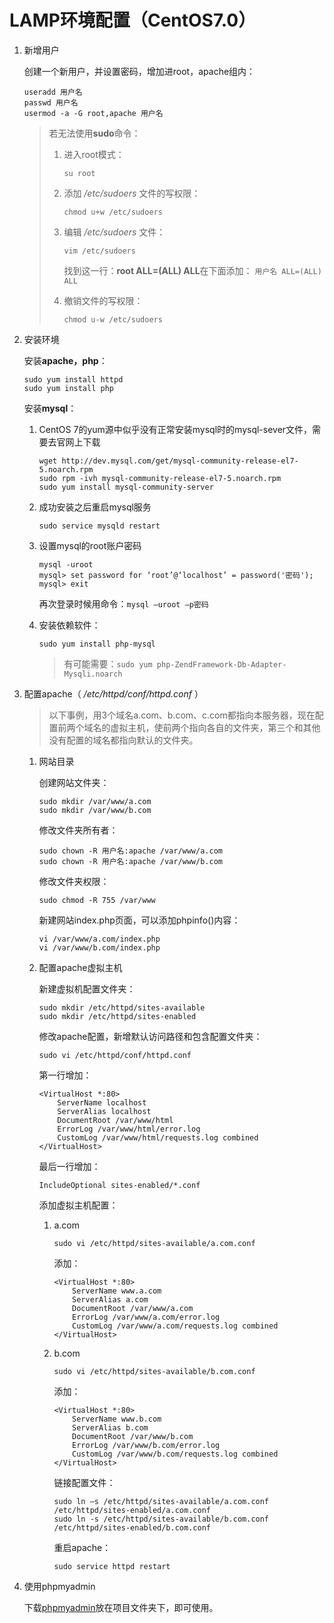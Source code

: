 # LAMP环境配置（CentOS7.0）

1. 新增用户

	创建一个新用户，并设置密码，增加进root，apache组内：

	```shell
	useradd 用户名
	passwd 用户名
	usermod -a -G root,apache 用户名
	```
	
	>若无法使用**sudo**命令：
	>
	>1. 进入root模式：
	>
	>	 `su root`
	>2. 添加 */etc/sudoers* 文件的写权限：
	>
	>    `chmod u+w /etc/sudoers`
	>3. 编辑 */etc/sudoers* 文件：
	>
	>    `vim /etc/sudoers`
	>
	>    找到这一行：**root ALL=(ALL) ALL**在下面添加：
	>    `用户名 ALL=(ALL) ALL`
	>4. 撤销文件的写权限：
	>
	>    `chmod u-w /etc/sudoers`
2. 安装环境

	安装**apache，php**：

	```shell
	sudo yum install httpd
	sudo yum install php
	```
	
	安装**mysql**：

	1. CentOS 7的yum源中似乎没有正常安装mysql时的mysql-sever文件，需要去官网上下载

		```shell
		wget http://dev.mysql.com/get/mysql-community-release-el7-5.noarch.rpm
		sudo rpm -ivh mysql-community-release-el7-5.noarch.rpm
		sudo yum install mysql-community-server
		```
	2. 成功安装之后重启mysql服务

	    ```shell
	    sudo service mysqld restart
	    ```
	3. 设置mysql的root账户密码

        ```shell
        mysql -uroot
        mysql> set password for ‘root’@‘localhost’ = password('密码');
        mysql> exit
        ```

		再次登录时候用命令：`mysql –uroot –p密码`
	4. 安装依赖软件：

        ```shell
        sudo yum install php-mysql
        ```

		>有可能需要：`sudo yum php-ZendFramework-Db-Adapter-Mysqli.noarch`
3. 配置apache（ */etc/httpd/conf/httpd.conf* ）

	>以下事例，用3个域名a.com、b.com、c.com都指向本服务器，现在配置前两个域名的虚拟主机，使前两个指向各自的文件夹，第三个和其他没有配置的域名都指向默认的文件夹。

	1. 网站目录

		创建网站文件夹：

        ```shell
        sudo mkdir /var/www/a.com
        sudo mkdir /var/www/b.com
        ```

		修改文件夹所有者：

        ```shell
        sudo chown -R 用户名:apache /var/www/a.com
        sudo chown -R 用户名:apache /var/www/b.com
        ```

		修改文件夹权限：

        ```shell
        sudo chmod -R 755 /var/www
        ```

		新建网站index.php页面，可以添加phpinfo()内容：

		```shell
        vi /var/www/a.com/index.php
        vi /var/www/b.com/index.php
        ```
	2. 配置apache虚拟主机

		新建虚拟机配置文件夹：

		```shell
        sudo mkdir /etc/httpd/sites-available
        sudo mkdir /etc/httpd/sites-enabled
        ```

		修改apache配置，新增默认访问路径和包含配置文件夹：

		```shell
        sudo vi /etc/httpd/conf/httpd.conf
        ```

		第一行增加：

		```text
		<VirtualHost *:80>
			ServerName localhost
			ServerAlias localhost
			DocumentRoot /var/www/html
			ErrorLog /var/www/html/error.log
			CustomLog /var/www/html/requests.log combined
		</VirtualHost>
		```

		最后一行增加：

		```shell
        IncludeOptional sites-enabled/*.conf
        ```

		添加虚拟主机配置：

		1. a.com

            ```shell
            sudo vi /etc/httpd/sites-available/a.com.conf
            ```

            添加：

            ```text
            <VirtualHost *:80>
                ServerName www.a.com
                ServerAlias a.com
                DocumentRoot /var/www/a.com
                ErrorLog /var/www/a.com/error.log
                CustomLog /var/www/a.com/requests.log combined
            </VirtualHost>
            ```
		2. b.com

		    ```shell
            sudo vi /etc/httpd/sites-available/b.com.conf
            ```

            添加：

            ```text
            <VirtualHost *:80>
                ServerName www.b.com
                ServerAlias b.com
                DocumentRoot /var/www/b.com
                ErrorLog /var/www/b.com/error.log
                CustomLog /var/www/b.com/requests.log combined
            </VirtualHost>
            ```

            链接配置文件：

            ```shell
            sudo ln –s /etc/httpd/sites-available/a.com.conf /etc/httpd/sites-enabled/a.com.conf
            sudo ln -s /etc/httpd/sites-available/b.com.conf /etc/httpd/sites-enabled/b.com.conf
            ```

            重启apache：

            ```shell
            sudo service httpd restart
            ```
4. 使用phpmyadmin

    下载[phpmyadmin](http://www.phpmyadmin.net)放在项目文件夹下，即可使用。